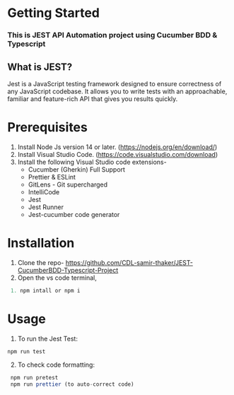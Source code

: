 # Getting Started

### This is JEST API Automation project using Cucumber BDD & Typescript

## **What is JEST?**

Jest is a JavaScript testing framework designed to ensure correctness of any JavaScript codebase. It allows you to write tests with an approachable, familiar and feature-rich API that gives you results quickly.
<br>

# Prerequisites

1. Install Node Js version 14 or later. (https://nodejs.org/en/download/)<br>
2. Install Visual Studio Code. (https://code.visualstudio.com/download)<br>
3. Install the following Visual Studio code extensions-
    - Cucumber (Gherkin) Full Support
    - Prettier &  ESLint
    - GitLens - Git supercharged
    - IntelliCode
    - Jest
    - Jest Runner
    - Jest-cucumber code generator


# Installation

1. Clone the repo- https://github.com/CDL-samir-thaker/JEST-CucumberBDD-Typescript-Project
2. Open the vs code terminal,

```typescript
 1. npm intall or npm i
```

# Usage

1.  To run the Jest Test:

```typescript
npm run test
```
2. To check code formatting:

```typescript
 npm run pretest
 npm run prettier (to auto-correct code)
```